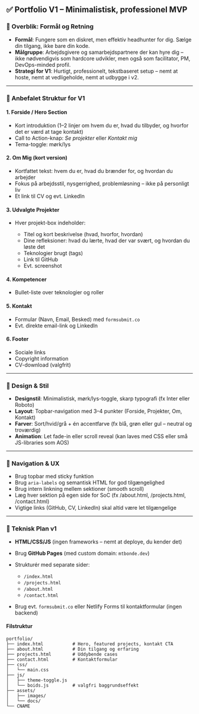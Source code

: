 ## ✅ Portfolio V1 – Minimalistisk, professionel MVP

### 🔄 Overblik: Formål og Retning

* **Formål**: Fungere som en diskret, men effektiv headhunter for dig. Sælge din tilgang, ikke bare din kode.
* **Målgruppe**: Arbejdsgivere og samarbejdspartnere der kan hyre dig – ikke nødvendigvis som hardcore udvikler, men også som facilitator, PM, DevOps-minded profil.
* **Strategi for V1**: Hurtigt, professionelt, tekstbaseret setup – nemt at hoste, nemt at vedligeholde, nemt at udbygge i v2.

---

### 🧱 Anbefalet Struktur for V1

#### 1. Forside / Hero Section

* Kort introduktion (1–2 linjer om hvem du er, hvad du tilbyder, og hvorfor det er værd at tage kontakt)
* Call to Action-knap: *Se projekter* eller *Kontakt mig*
* Tema-toggle: mørk/lys

#### 2. Om Mig (kort version)

* Kortfattet tekst: hvem du er, hvad du brænder for, og hvordan du arbejder
* Fokus på arbejdsstil, nysgerrighed, problemløsning – ikke på personligt liv
* Et link til CV og evt. LinkedIn

#### 3. Udvalgte Projekter

* Hver projekt-box indeholder:

    * Titel og kort beskrivelse (hvad, hvorfor, hvordan)
    * Dine refleksioner: hvad du lærte, hvad der var svært, og hvordan du løste det
    * Teknologier brugt (tags)
    * Link til GitHub
    * Evt. screenshot

#### 4. Kompetencer

* Bullet-liste over teknologier og roller

#### 5. Kontakt

* Formular (Navn, Email, Besked) med `formsubmit.co`
* Evt. direkte email-link og LinkedIn

#### 6. Footer

* Sociale links
* Copyright information
* CV-download (valgfrit)

---

### 🎨 Design & Stil

* **Designstil**: Minimalistisk, mørk/lys-toggle, skarp typografi (fx Inter eller Roboto)
* **Layout**: Topbar-navigation med 3–4 punkter (Forside, Projekter, Om, Kontakt)
* **Farver**: Sort/hvid/grå + én accentfarve (fx blå, grøn eller gul – neutral og troværdig)
* **Animation**: Let fade-in eller scroll reveal (kan laves med CSS eller små JS-libraries som AOS)

---

### 🧭 Navigation & UX

* Brug topbar med sticky funktion
* Brug `aria-labels` og semantisk HTML for god tilgængelighed
* Brug intern linkning mellem sektioner (smooth scroll)
* Læg hver sektion på egen side for SoC (fx /about.html, /projects.html, /contact.html)
* Vigtige links (GitHub, CV, LinkedIn) skal altid være let tilgængelige

---

### 🔧 Teknisk Plan v1

* **HTML/CSS/JS** (ingen frameworks – nemt at deploye, du kender det)
* Brug **GitHub Pages** (med custom domain: `mtbonde.dev`)
* Strukturér med separate sider:

    * `/index.html`
    * `/projects.html`
    * `/about.html`
    * `/contact.html`
* Brug evt. `formsubmit.co` eller Netlify Forms til kontaktformular (ingen backend)

#### Filstruktur

```plaintext
portfolio/
├── index.html           # Hero, featured projects, kontakt CTA
├── about.html           # Din tilgang og erfaring
├── projects.html        # Uddybende cases
├── contact.html         # Kontaktformular
├── css/
│   └── main.css
├── js/
│   ├── theme-toggle.js
│   └── boids.js         # valgfri baggrundseffekt
├── assets/
│   ├── images/
│   └── docs/
└── CNAME
```

